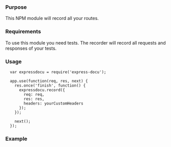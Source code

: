 ### Purpose

This NPM module will record all your routes.


### Requirements

To use this module you need tests. The recorder will record all requests and responses of your tests.


### Usage

```
  var expressdocu = require('express-docu');
  
  app.use(function(req, res, next) {
    res.once('finish', function() {
      expressdocu.record({
        req: req,
        res: res,
        headers: yourCustomHeaders
      });
    });

    next();
  });
```


### Example
